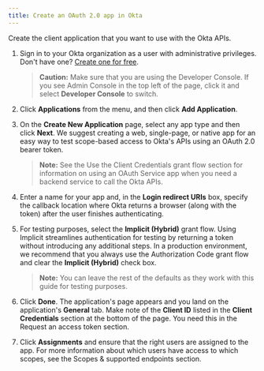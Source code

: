 ```yaml
---
title: Create an OAuth 2.0 app in Okta
---
```

Create the client application that you want to use with the Okta APIs.

1. Sign in to your Okta organization as a user with administrative privileges. Don't have one? [Create one for free](https://developer.okta.com/signup).

    > **Caution:** Make sure that you are using the Developer Console. If you see Admin Console in the top left of the page, click it and select **Developer Console** to switch.

2. Click **Applications** from the menu, and then click **Add Application**.

3. On the **Create New Application** page, select any app type and then click **Next**. We suggest creating a web, single-page, or native app for an easy way to test scope-based access to Okta's APIs using an OAuth 2.0 bearer token.

    > **Note:** See the <GuideLink link="../use-client-credentials-grant-flow">Use the Client Credentials grant flow</GuideLink> section for information on using an OAuth Service app when you need a backend service to call the Okta APIs.

4. Enter a name for your app and, in the **Login redirect URIs** box, specify the callback location where Okta returns a browser (along with the token) after the user finishes authenticating.

5. For testing purposes, select the **Implicit (Hybrid)** grant flow. Using Implicit streamlines authentication for testing by returning a token without introducing any additional steps. In a production environment, we recommend that you always use the Authorization Code grant flow and clear the **Implicit (Hybrid)** check box.

    > **Note:** You can leave the rest of the defaults as they work with this guide for testing purposes.

6. Click **Done**. The application's page appears and you land on the application's **General** tab. Make note of the **Client ID** listed in the **Client Credentials** section at the bottom of the page. You need this in the <GuideLink link="../request-access-token">Request an access token</GuideLink> section.

7. Click **Assignments** and ensure that the right users are assigned to the app. For more information about which users have access to which scopes, see the <GuideLink link="../scopes">Scopes & supported endpoints</GuideLink> section.

<NextSectionLink/>
